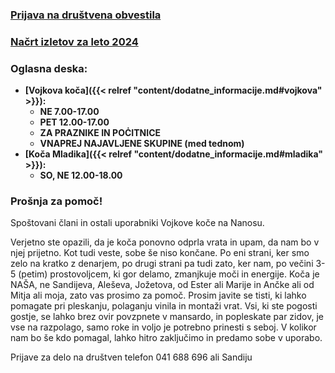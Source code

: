 ### [Prijava na društvena obvestila](http://eepurl.com/duk-8j)
### [Načrt izletov za leto 2024](nacrt_izletov/2024/)
### Oglasna deska:
- **[Vojkova koča]({{< relref "content/dodatne_informacije.md#vojkova" >}}):**
    - **NE 7.00-17.00**
    - **PET 12.00-17.00**
    - **ZA PRAZNIKE IN POĊITNICE**
    - **VNAPREJ NAJAVLJENE SKUPINE (med tednom)**
- **[Koča Mladika]({{< relref "content/dodatne_informacije.md#mladika" >}}):**
    -  **SO, NE 12.00-18.00**

### Prošnja za pomoč!

Spoštovani člani in ostali uporabniki Vojkove koče na Nanosu.

Verjetno ste opazili, da je koča ponovno odprla vrata in upam, da nam bo v njej prijetno. Kot tudi veste, sobe še niso končane. Po eni strani, ker smo zelo na kratko z denarjem, po drugi strani pa tudi zato, ker nam, po večini 3-5 (petim) prostovoljcem, ki gor delamo, zmanjkuje moči in energije. Koča je NAŠA, ne  Sandijeva, Aleševa, Jožetova, od Ester ali Marije in Ančke ali od Mitja ali moja, zato vas prosimo za pomoč. Prosim javite se tisti, ki lahko pomagate pri pleskanju, polaganju vinila in montaži vrat. Vsi, ki ste pogosti gostje, se lahko brez ovir povzpnete v mansardo, in popleskate par zidov, je vse na razpolago, samo roke in voljo je potrebno prinesti s seboj. V kolikor nam bo še kdo pomagal, lahko hitro zaključimo in predamo sobe v uporabo.

Prijave za delo na društven telefon 041 688 696 ali Sandiju

<!-- - **(Ugodnosti za člane PZS)[https://clanarina.pzs.si/ugodnosti-za-clane]**
- **Člani PD Postojna imajo pri nakupu v trgovinah Intersport Postojna in Ajdovscina:**
    - 20% popusta na oblačila in obutev po rednih cenah,
    - 10% popusta na športno opremo po rednih cenah. -->


<!-- - **[Koča Mladika]({{< relref "content/dodatne_informacije.md#mladika" >}})  je ponovno odprta:**
    - **četrtek - sreda:**  10.00 - 20.00
    - **petek - nedelja in prazniki:** 8.00 - 20.00
    - **ostali dnevi:** ZAPRTO -->

<!-- - [Občni zbor PD Postojna - 10. 6. 2021]({{< relref "content/novice/dogodek/2021/05_obcni_zbor.md" >}}) -->
<!-- - [Taborjenje 2021 - prijava do 14. 6. 2021]({{< relref "content/novice/izlet/mladinski_odsek/2021/03_taborjenje.md" >}}) -->
<!-- - [Natečaj Planinstvo v sliki in fotografiji - do 10. 9. 2021]({{< relref "content/novice/izlet/mladinski_odsek/2021/02_natecaj_planinstvo_v_sliki_in_fotografiji.md" >}}) -->

<!-- - [Rezultati nagradne planinske igre](documents/objave_dodatno_gradivo/PD_Postojna_Corona_nagradna_igra_rezultati.pdf) -->


<!--   
### Vojkova koča na Nanosu in koča Mladika sta zaradi epidemije Corona virusa odprti po pravilih postopne odprave ukrepov. 

- **Odpiralni čas (Vojkova koča):**
    - Sobota 7.00 - 17.00
    - Nedelja 7.00 - 16.00 
-->


<!-- <a class="btn" href="/documents/donacije_dohodnine_2019_obrazec.doc">
    <button class="btn btn-primary btn-lg get-started-btn">Donacija dela dohodnine</button>
</a>  -->

<!-- - <a class="btn" href="https://docs.google.com/forms/d/e/1FAIpQLSfuXCmiQmriEZpWZ6hWKpYYjGOUDXsxTKLck3lBMoggpgWwEA/viewform">
    <button class="btn btn-primary btn-lg get-started-btn">Taborjenje 2019 - Prijavnica</button>
  </a> -->

<!-- **Denarna pomoč pri obnovi Vojkove koče na Nanosu:**
<a class="btn" href="/documents/prosnja-za-obnovo-2018-Vojkova-koca.doc">
    <button class="btn btn-primary btn-lg get-started-btn">Prošnja za denarno pomoč</button>
</a>
<a class="btn" href="/documents/donacije_dohodnine_2018_obrazec.doc">
    <button class="btn btn-primary btn-lg get-started-btn">Donacija dela dohodnine</button>
</a> -->
